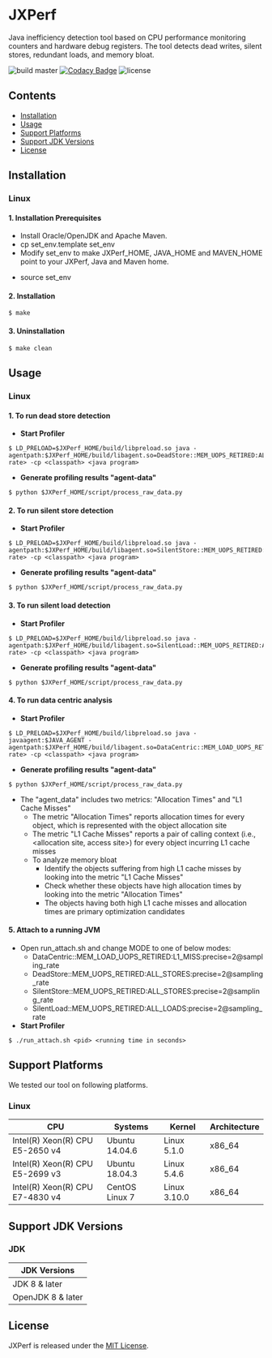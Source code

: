 # JXPerf

Java inefficiency detection tool based on CPU performance monitoring counters and hardware debug registers. The tool detects dead writes, silent stores, redundant loads, and memory bloat.

![build master](https://github.com/Xuhpclab/jxperf/workflows/build%20master/badge.svg)
[![Codacy Badge](https://api.codacy.com/project/badge/Grade/42f3be52e8a04bd19f3be986f660600e)](https://app.codacy.com/gh/Xuhpclab/jxperf?utm_source=github.com&utm_medium=referral&utm_content=Xuhpclab/jxperf&utm_campaign=Badge_Grade_Dashboard)
![license](https://img.shields.io/github/license/Xuhpclab/jxperf)

## Contents

-   [Installation](#installation)
-   [Usage](#usage)
-   [Support Platforms](#support-platforms)
-   [Support JDK Versions](#support-jdk-versions)
-   [License](#license)

## Installation

### Linux

#### 1. Installation Prerequisites

-   Install Oracle/OpenJDK and Apache Maven.
-   cp set_env.template set_env
-   Modify set_env to make JXPerf_HOME, JAVA_HOME and MAVEN_HOME point to your JXPerf, Java and Maven home.
* source set_env

#### 2. Installation
```console
$ make
```

#### 3. Uninstallation
```console
$ make clean
```

## Usage

### Linux

#### 1. To run dead store detection
-   **Start Profiler**
```console
$ LD_PRELOAD=$JXPerf_HOME/build/libpreload.so java -agentpath:$JXPerf_HOME/build/libagent.so=DeadStore::MEM_UOPS_RETIRED:ALL_STORES:precise=2@<sampling rate> -cp <classpath> <java program>
```
-   **Generate profiling results "agent-data"**
```console
$ python $JXPerf_HOME/script/process_raw_data.py
```

#### 2. To run silent store detection
* **Start Profiler**
```console
$ LD_PRELOAD=$JXPerf_HOME/build/libpreload.so java -agentpath:$JXPerf_HOME/build/libagent.so=SilentStore::MEM_UOPS_RETIRED:ALL_STORES:precise=2@<sampling rate> -cp <classpath> <java program>
```
* **Generate profiling results "agent-data"**
```console
$ python $JXPerf_HOME/script/process_raw_data.py
```

#### 3. To run silent load detection
* **Start Profiler**
```console
$ LD_PRELOAD=$JXPerf_HOME/build/libpreload.so java -agentpath:$JXPerf_HOME/build/libagent.so=SilentLoad::MEM_UOPS_RETIRED:ALL_LOADS:precise=2@<sampling rate> -cp <classpath> <java program>
```
* **Generate profiling results "agent-data"**
```console
$ python $JXPerf_HOME/script/process_raw_data.py
```

#### 4. To run data centric analysis
* **Start Profiler**
```console
$ LD_PRELOAD=$JXPerf_HOME/build/libpreload.so java -javaagent:$JAVA_AGENT -agentpath:$JXPerf_HOME/build/libagent.so=DataCentric::MEM_LOAD_UOPS_RETIRED:L1_MISS:precise=2@<sampling rate> -cp <classpath> <java program>
```
* **Generate profiling results "agent-data"**
```console
$ python $JXPerf_HOME/script/process_raw_data.py
```
* The "agent_data" includes two metrics: "Allocation Times" and "L1 Cache Misses"
  * The metric "Allocation Times" reports allocation times for every object, which is represented with the object allocation site
  * The metric "L1 Cache Misses" reports a pair of calling context (i.e., <allocation site, access site>) for every object incurring L1 cache misses
  * To analyze memory bloat
    * Identify the objects suffering from high L1 cache misses by looking into the metric "L1 Cache Misses"
    * Check whether these objects have high allocation times by looking into the metric "Allocation Times"
    * The objects having both high L1 cache misses and allocation times are primary optimization candidates

#### 5. Attach to a running JVM
* Open run_attach.sh and change MODE to one of below modes:
  * DataCentric::MEM_LOAD_UOPS_RETIRED:L1_MISS:precise=2@sampling_rate
  * DeadStore::MEM_UOPS_RETIRED:ALL_STORES:precise=2@sampling_rate
  * SilentStore::MEM_UOPS_RETIRED:ALL_STORES:precise=2@sampling_rate
  * SilentLoad::MEM_UOPS_RETIRED:ALL_LOADS:precise=2@sampling_rate
* **Start Profiler**
```console
$ ./run_attach.sh <pid> <running time in seconds>
```

## Support Platforms

We tested our tool on following platforms.

### Linux

| CPU                               | Systems           | Kernel         | Architecture |
|-----------------------------------|-------------------|----------------|--------------|
| Intel(R) Xeon(R) CPU E5-2650 v4   | Ubuntu 14.04.6    | Linux 5.1.0    | x86_64       |
| Intel(R) Xeon(R) CPU E5-2699 v3   | Ubuntu 18.04.3    | Linux 5.4.6    | x86_64       |
| Intel(R) Xeon(R) CPU E7-4830 v4   | CentOS Linux 7    | Linux 3.10.0   | x86_64       |

## Support JDK Versions

### JDK

| JDK Versions          |
|-----------------------|
| JDK 8 & later         |
| OpenJDK 8 & later     |

## License

JXPerf is released under the [MIT License](http://www.opensource.org/licenses/MIT).

